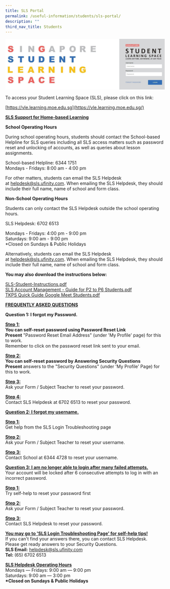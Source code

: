 ```yaml
---
title: SLS Portal
permalink: /useful-information/students/sls-portal/
description: ""
third_nav_title: Students
---
```

![SLS Portal](/images/SLS%20Portal.jpeg)
  

To access your Student Learning Space (SLS), please click on this link:  

[https://vle.learning.moe.edu.sg](https://vle.learning.moe.edu.sg/)  

  

**<u>SLS Support for Home-based Learning</u>**

  

**School Operating Hours**

  

During school operating hours, students should contact the School-based Helpline for SLS queries including all SLS access matters such as password reset and unlocking of accounts, as well as queries about lesson assignments.

  

School-based Helpline: 6344 1751 <br>
Mondays - Fridays: 8:00 am - 4:00 pm

  

For other matters, students can email the SLS Helpdesk at [helpdesk@sls.ufinity.com](mailto:helpdesk@sls.ufinity.com). When emailing the SLS Helpdesk, they should include their full name, name of school and form class.

  

**Non-School Operating Hours**

  

Students can only contact the SLS Helpdesk outside the school operating hours.

  

SLS Helpdesk: 6702 6513

  

Mondays - Fridays: 4:00 pm - 9:00 pm <br>
Saturdays: 9:00 am - 9:00 pm <br>
\*Closed on Sundays & Public Holidays

  

Alternatively, students can email the SLS Helpdesk at [helpdesk@sls.ufinity.com](mailto:helpdesk@sls.ufinity.com). When emailing the SLS Helpdesk, they should include their full name, name of school and form class.

  

  

**You may also download the instructions below:**

  

[SLS-Student-Instructions.pdf](https://tanjongkatongpri.moe.edu.sg/qql/slot/u742/2020/Useful%20Links/Pupils/SLS%20Portal/SLS-Student-Instructions.pdf)   <br>
[SLS Account Management - Guide for P2 to P6 Students.pdf](https://tanjongkatongpri.moe.edu.sg/qql/slot/u742/2020/Useful%20Links/Pupils/SLS%20Portal/SLS%20Account%20Management%20-%20Guide%20for%20P2%20to%20P6%20Students.pdf)  <br>
[TKPS Quick Guide Google Meet Students.pdf](https://tanjongkatongpri.moe.edu.sg/qql/slot/u742/2020/Useful%20Links/Pupils/SLS%20Portal/TKPS%20Quick%20Guide%20Google%20Meet%20Students.pdf)  

  

  

**<u>FREQUENTLY ASKED QUESTIONS</u>**

  

**Question 1: I forgot my Password.**

  

**<u>Step 1:</u>** <br>
**You can self-reset password using Password Reset Link** <br>
**Present** "Password Reset Email Address" (under 'My Profile' page) for this to work. <br>
Remember to click on the password reset link sent to your email.

  

**<u>Step 2:</u>** <br>
**You can self-reset password by Answering Security Questions** <br>
**Present** answers to the "Security Questions" (under 'My Profile' Page) for this to work.

  

**<u>Step 3:</u>** <br>
Ask your Form / Subject Teacher to reset your password.

  

**<u>Step 4:</u>** <br>
Contact SLS Helpdesk at 6702 6513 to reset your password.


**<u>Question 2: I forgot my username.</u>**

  

**<u>Step 1:</u>** <br>
Get help from the SLS Login Troubleshooting page

  

**<u>Step 2:</u>** <br>
Ask your Form / Subject Teacher to reset your username.

  

**<u>Step 3:</u>** <br>
Contact School at 6344 4728 to reset your username.


**<u>Question 3: I am no longer able to login after many failed attempts.</u>** <br>
Your account will be locked after 6 consecutive attempts to log in with an incorrect password.

  

**<u>Step 1:</u>** <br>
Try self-help to reset your password first

  

**<u>Step 2:</u>** <br>
Ask your Form / Subject Teacher to reset your password.

  

**<u>Step 3:</u>** <br>
Contact SLS Helpdesk to reset your password.

  

  

**<u>You may go to 'SLS Login Troubleshooting Page' for self-help tips!</u>** <br>
If you can't find your answers there, you can contact SLS Helpdesk. <br>
Please get ready answers to your Security Questions. <br>
**SLS Email:** [helpdesk@sls.ufinity.com](mailto:helpdesk@sls.ufinity.com) <br>
**Tel:** (65) 6702 6513

  

**<u>SLS Helpdesk Operating Hours</u>** <br>
Mondays ― Fridays: 9:00 am ― 9:00 pm <br>
Saturdays: 9:00 am ― 3:00 pm <br>
**\*Closed on Sundays & Public Holidays**